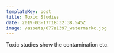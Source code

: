 ```yaml
---
templateKey: post
title: Toxic Studies
date: 2019-03-17T18:32:38.545Z
image: /assets/077a1397_watermarkc.jpg
---
```

Toxic studies show the contamination etc.
